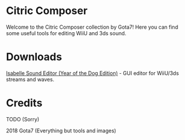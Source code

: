 # Citric Composer
Welcome to the Citric Composer collection by Gota7!
Here you can find some useful tools for editing WiiU and 3ds sound.

# Downloads
[Isabelle Sound Editor (Year of the Dog Edition)](https://github.com/Gota7/Citric-Composer/blob/master/Citric%20Composer/bin/Debug/Isabelle%20Sound%20Editor.zip?raw=true) - GUI editor for WiiU/3ds streams and waves.

# Credits
TODO (Sorry)

2018 Gota7
(Everything but tools and images)